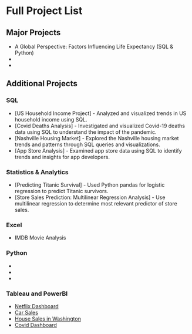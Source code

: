 # Full Project List

## Major Projects
- A Global Perspective: Factors Influencing Life Expectancy (SQL & Python)
-
-

## Additional Projects
### SQL
- [US Household Income Project] - Analyzed and visualized trends in US household income using SQL.
- [Covid Deaths Analysis] - Investigated and visualized Covid-19 deaths data using SQL to understand the impact of the pandemic.
- [Nashville Housing Market] - Explored the Nashville housing market trends and patterns through SQL queries and visualizations.
- [App Store Analysis] - Examined app store data using SQL to identify trends and insights for app developers.

### Statistics & Analytics
- [Predicting Titanic Survival] - Used Python pandas for logistic regression to predict Titanic survivors.
- [Store Sales Prediction: Multilinear Regression Analysis] - Use multilinear regression to determine most relevant predictor of store sales.

### Excel
- IMDB Movie Analysis

### Python
-
-
-

### Tableau and PowerBI
- [Netflix Dashboard](https://public.tableau.com/app/profile/katharina.austin/viz/NetflixPortfolioProject_17108129793280/Netflix)
- [Car Sales](https://public.tableau.com/app/profile/katharina.austin/viz/CarSalesDashboardPortfolioProject/Dashboard1)
- [House Sales in Washington](https://public.tableau.com/app/profile/katharina.austin/viz/WashingtonHouseSalesPortfolioProject/KingCountyHouseSales)
- [Covid Dashboard](https://public.tableau.com/app/profile/katharina.austin/viz/CovidDashboardPortfolioProject_17104548356590/Dashboard1)
